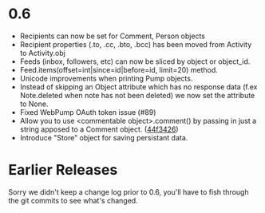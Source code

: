 0.6
===
- Recipients can now be set for Comment, Person objects
- Recipient properties (.to, .cc, .bto, .bcc) has been moved from Activity to Activity.obj
- Feeds (inbox, followers, etc) can now be sliced by object or object_id.
- Feed.items(offset=int|since=id|before=id, limit=20) method.
- Unicode improvements when printing Pump objects.
- Instead of skipping an Object attribute which has no response data (f.ex Note.deleted when note has not been deleted) we now set the attribute to None.
- Fixed WebPump OAuth token issue (#89)
- Allow you to use \<commentable object\>.comment() by passing in just a string apposed to a Comment object. ([44f3426](https://github.com/xray7224/PyPump/commit/44f34268a4d0f97107438baf05510b75f9fdebee))
- Introduce "Store" object for saving persistant data.

Earlier Releases
================

Sorry we didn't keep a change log prior to 0.6, you'll have to fish through the git commits to see what's changed.
